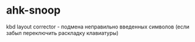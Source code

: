 # ahk-snoop
 kbd layout corrector - подмена неправильно введенных символов (если забыл переключить раскладку клавиатуры)
